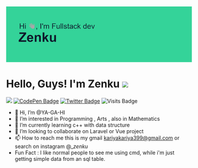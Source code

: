 [![Header](https://github.com/YA-GA-HI/YA-GA-HI/blob/main/header.png "Header")](https://some-url.dev/)

# Hello, Guys! I'm Zenku <img src="https://raw.githubusercontent.com/MartinHeinz/MartinHeinz/master/wave.gif" width="30px">

![](https://komarev.com/ghpvc/?username=Ya-GA-HI&color=2bbc8a)
[![CodePen Badge](https://img.shields.io/badge/CodePen-Profile-informational?style=flat&logo=codepen&logoColor=2bbc8a&color=black)](https://codepen.io/zenku)
[![Twitter Badge](https://img.shields.io/badge/Twitter-Profile-informational?style=flat&logo=Twitter&logoColor=2bbc8a&color=black)](https://twitter.com/KariyaKariya8)
![Visits Badge](https://img.shields.io/github/followers/YA-GA-HI?logoColor=white&style=social&color=black)

- 👋 Hi, I’m @YA-GA-HI
- 👀 I’m interested in Programming , Arts , also in Mathematics
- 🌱 I’m currently learning c++ with data structure
- 💞️ I’m looking to collaborate on Laravel or Vue project
- 📫 How to reach me this is my gmail kariyakariya399@gmail.com or search on instagram @__zenku_
- Fun Fact : I like normal people to see me using cmd, while i'm just getting simple data from an sql table.
<!---
YA-GA-HI/YA-GA-HI is a ✨ special ✨ repository because its `README.md` (this file) appears on your GitHub profile.
You can click the Preview link to take a look at your changes.
--->

